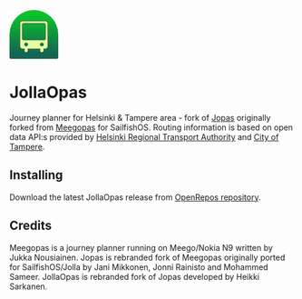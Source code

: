 ![JollaOpas](/harbour-jollaopas.png)

JollaOpas
=========

Journey planner for Helsinki & Tampere area - fork of [Jopas](https://github.com/rasjani/Jopas) originally forked from [Meegopas](https://github.com/junousia/Meegopas) for SailfishOS. Routing information is based on open data API:s provided by [Helsinki Regional Transport Authority](http://developer.reittiopas.fi/pages/en/http-get-interface-version-2.php) and [City of Tampere](http://developer.publictransport.tampere.fi/pages/en/http-get-interface.php).

Installing
----------
Download the latest JollaOpas release from [OpenRepos repository](https://openrepos.net/content/sarkh/jollaopas).

Credits
------
Meegopas is a journey planner running on Meego/Nokia N9 written by Jukka Nousiainen. Jopas is rebranded fork of Meegopas originally ported for SailfishOS/Jolla by Jani Mikkonen, Jonni Rainisto and Mohammed Sameer. JollaOpas is rebranded fork of Jopas developed by Heikki Sarkanen.

